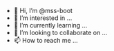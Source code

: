 - 👋 Hi, I’m @mss-boot
- 👀 I’m interested in ...
- 🌱 I’m currently learning ...
- 💞️ I’m looking to collaborate on ...
- 📫 How to reach me ...

<!---
mss-boot/mss-boot is a ✨ special ✨ repository because its `README.md` (this file) appears on your GitHub profile.
You can click the Preview link to take a look at your changes.
--->
